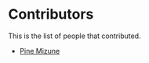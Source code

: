 # Contributors

This is the list of people that contributed.

- [Pine Mizune](https://github.com/pine)
